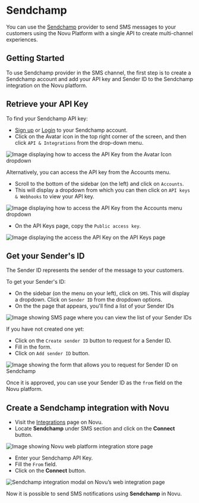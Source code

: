 # Sendchamp

You can use the [Sendchamp](https://www.sendchamp.com/) provider to send SMS messages to your customers using the Novu Platform with a single API to create multi-channel experiences.

## Getting Started

To use Sendchamp provider in the SMS channel, the first step is to create a Sendchamp account and add your API key and Sender ID to the Sendchamp integration on the Novu platform.

## Retrieve your API Key

To find your Sendchamp API key:

- [Sign up](https://my.sendchamp.com/signup) or [Login](https://my.sendchamp.com/login) to your Sendchamp account.
- Click on the Avatar icon in the top right corner of the screen, and then click `API & Integrations` from the drop-down menu.

![Image displaying how to access the API Key from the Avatar Icon dropdown](/img/providers/sms/sendchamp/avatar-api-key.png)

Alternatively, you can access the API key from the Accounts menu.

- Scroll to the bottom of the sidebar (on the left) and click on `Accounts`.
- This will display a dropdown from which you can then click on `API keys & Webhooks` to view your API key.

![Image displaying how to access the API Key from the Accounts menu dropdown](/img/providers/sms/sendchamp/accounts-menu-api-key.png)

- On the API Keys page, copy the `Public access key`.

![Image displaying the access the API Key on the API Keys page](/img/providers/sms/sendchamp/api-key.png)

## Get your Sender's ID

The Sender ID represents the sender of the message to your customers.

To get your Sender's ID:

- On the sidebar (on the menu on your left), click on `SMS`. This will display a dropdown. Click on `Sender ID` from the dropdown options.
- On the the page that appears, you'll find a list of your Sender IDs

![Image showing SMS page where you can view the list of your Sender IDs](/img/providers/sms/sendchamp/sender-id.png)

If you have not created one yet:

- Click on the `Create sender ID` button to request for a Sender ID.
- Fill in the form.
- Click on `Add sender ID` button.

![Image showing the form that allows you to request for Sender ID on Sendchamp](/img/providers/sms/sendchamp/sender-id-request-form.png)

Once it is approved, you can use your Sender ID as the `from` field on the Novu platform.

## Create a Sendchamp integration with Novu

- Visit the [Integrations](https://web.novu.co/integrations) page on Novu.
- Locate **Sendchamp** under SMS section and click on the **Connect** button.

![Image showing Novu web platform integration store page](/img/providers/sms/sendchamp/web.png)

- Enter your Sendchamp API Key.
- Fill the `From` field.
- Click on the **Connect** button.

![Sendchamp integration modal on Novu’s web integration page](/img/providers/sms/sendchamp/integration.png)

Now it is possible to send SMS notifications using **Sendchamp** in Novu.

